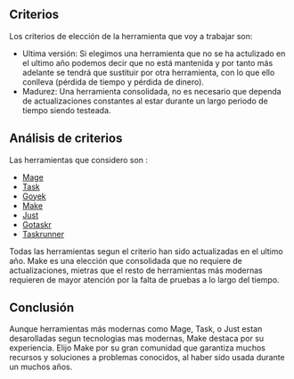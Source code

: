 ## Criterios

Los criterios de elección de la herramienta que voy a trabajar son:

- Ultima versión: Si elegimos una herramienta que no se ha actulizado en el ultimo año podemos decir que no está mantenida y por tanto más adelante se tendrá que sustituir por otra herramienta,  con lo que ello conlleva (pérdida de tiempo y pérdida de dinero).
- Madurez: Una herramienta consolidada, no es necesario que dependa de actualizaciones constantes al estar durante un largo periodo de tiempo siendo testeada. 

## Análisis de criterios

Las herramientas que considero son :
- [Mage](https://github.com/magefile/mage)
- [Task](https://github.com/go-task/task) 
- [Goyek](https://github.com/goyek/goyek)
- [Make](https://www.gnu.org/software/make/) 
- [Just](https://github.com/casey/just)
- [Gotaskr](https://github.com/Roemer/gotaskr)
- [Taskrunner](https://github.com/samsarahq/taskrunner)

Todas las herramientas segun el criterio han sido actualizadas en el ultimo año. 
Make es una elección que consolidada que no requiere de actualizaciones, mietras que el resto de herramientas más modernas requieren de mayor atención por la falta de pruebas a lo largo del tiempo.

## Conclusión

Aunque herramientas más modernas como Mage, Task, o Just estan desarolladas segun tecnologias mas modernas, Make destaca por su experiencia. Elijo Make por su gran comunidad que garantiza muchos recursos y soluciones a problemas conocidos, al haber sido usada durante un muchos años.
